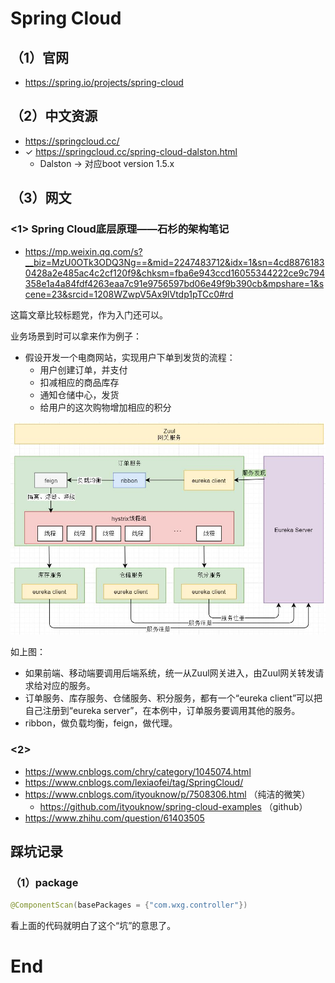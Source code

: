 # Spring Cloud

## （1）官网

- https://spring.io/projects/spring-cloud

## （2）中文资源

- https://springcloud.cc/
- ✓ https://springcloud.cc/spring-cloud-dalston.html
  - Dalston -> 对应boot version 1.5.x

## （3）网文

### <1> Spring Cloud底层原理——石杉的架构笔记

- <https://mp.weixin.qq.com/s?__biz=MzU0OTk3ODQ3Ng==&mid=2247483712&idx=1&sn=4cd88761830428a2e485ac4c2cf120f9&chksm=fba6e943ccd16055344222ce9c794358e1a4a84fdf4263eaa7c91e9756597bd06e49f9b390cb&mpshare=1&scene=23&srcid=1208WZwpV5Ax9lVtdp1pTCc0#rd>

这篇文章比较标题党，作为入门还可以。

业务场景到时可以拿来作为例子：

- 假设开发一个电商网站，实现用户下单到发货的流程：
  - 用户创建订单，并支付
  - 扣减相应的商品库存
  - 通知仓储中心，发货
  - 给用户的这次购物增加相应的积分

![](./imgs/102_SpringCloud_001.jpg)

如上图：

- 如果前端、移动端要调用后端系统，统一从Zuul网关进入，由Zuul网关转发请求给对应的服务。
- 订单服务、库存服务、仓储服务、积分服务，都有一个“eureka client”可以把自己注册到“eureka server”，在本例中，订单服务要调用其他的服务。
- ribbon，做负载均衡，feign，做代理。

### <2>



- https://www.cnblogs.com/chry/category/1045074.html
- https://www.cnblogs.com/lexiaofei/tag/SpringCloud/
- https://www.cnblogs.com/ityouknow/p/7508306.html （纯洁的微笑）
  - https://github.com/ityouknow/spring-cloud-examples （github）
- https://www.zhihu.com/question/61403505





## 踩坑记录

### （1）package

```java
@ComponentScan(basePackages = {"com.wxg.controller"})
```

看上面的代码就明白了这个“坑”的意思了。











# End